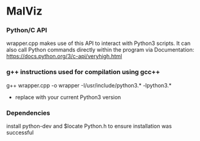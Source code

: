 # MalViz


### Python/C API
wrapper.cpp makes use of this API to interact with Python3 scripts. 
It can also call Python commands directly within the program via 
Documentation: https://docs.python.org/3/c-api/veryhigh.html

### g++ instructions used for compilation using gcc++
g++ wrapper.cpp -o wrapper -I/usr/include/python3.* -lpython3.*
* replace with your current Python3 version

### Dependencies
install python-dev and $locate Python.h to ensure installation was successful
